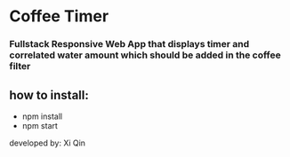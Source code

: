 # Coffee Timer

### Fullstack Responsive Web App that displays timer and correlated water amount which should be added in the coffee filter

## how to install: 
* npm install
* npm start 

developed by: Xi Qin 
